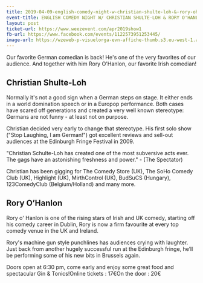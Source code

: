 ```yaml
---
title: 2019-04-09-english-comedy-night-w-christian-shulte-loh-&-rory-ohanlon
event-title: ENGLISH COMEDY NIGHT W/ CHRISTIAN SHULTE-LOH & RORY O'HANLON
layout: post
ticket-url: https://www.weezevent.com/apr2019show1
fb-url: https://www.facebook.com/events/1122573951253445/
image-url: https://wzeweb-p-visuelorga-evn-affiche-thumb.s3.eu-west-1.amazonaws.com/affiche_372785.thumb53700.1550673568.jpg
---
```

Our favorite German comedian is back! He's one of the very favorites of our audience. And together with him Rory O'Hanlon, our favorite Irish comedian!

## Christian Shulte-Loh
Normally it's not a good sign when a German steps on stage. It either ends in a world domination speech or in a Europop performance. Both cases have scared off generations and created a very well known stereotype: Germans are not funny - at least not on purpose.

Christian decided very early to change that stereotype. His first solo show ("Stop Laughing, I am German!") got excellent reviews and sell-out audiences at the Edinburgh Fringe Festival in 2009.

"Christian Schulte-Loh has created one of the most subversive acts ever. The gags have an astonishing freshness and power." - (The Spectator)

Christian has been gigging for The Comedy Store (UK), The SoHo Comedy Club (UK), Highlight (UK), MirthControl (UK), BudSuCS (Hungary), 123ComedyClub (Belgium/Holland) and many more.

## Rory O’Hanlon
Rory o' Hanlon is one of the rising stars of Irish and UK comedy, starting off his comedy career in Dublin, Rory is now a firm favourite at every top comedy venue in the UK and Ireland.

Rory's machine gun style punchlines has audiences crying with laughter.  Just back from another hugely successful run at the Edinburgh fringe, he’ll be performing some of his new bits in Brussels again.

Doors open at 6:30 pm, come early and enjoy some great food and spectacular Gin & Tonics!Online tickets : 17€On the door : 20€

